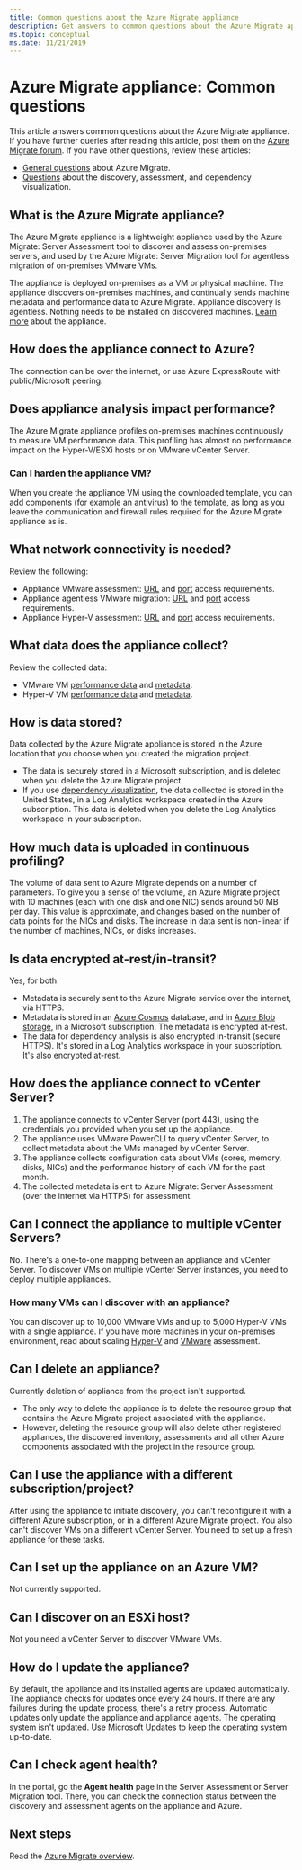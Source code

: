 ```yaml
---
title: Common questions about the Azure Migrate appliance
description: Get answers to common questions about the Azure Migrate appliance
ms.topic: conceptual
ms.date: 11/21/2019
---
```


# Azure Migrate appliance: Common questions

This article answers common questions about the Azure Migrate appliance. If you have further queries after reading this article, post them on the [Azure Migrate forum](https://aka.ms/AzureMigrateForum). If you have other questions, review these articles:

- [General questions](resources-faq.md) about Azure Migrate.
- [Questions](common-questions-discovery-assessment.md) about the discovery, assessment, and dependency visualization.


## What is the Azure Migrate appliance?

The Azure Migrate appliance is a lightweight appliance used by the Azure Migrate: Server Assessment tool to discover and assess on-premises servers, and used by the Azure Migrate: Server Migration tool for agentless migration of on-premises VMware VMs. 

The appliance is deployed on-premises as a VM or physical machine. The appliance discovers on-premises machines, and continually sends machine metadata and performance data to Azure Migrate. Appliance discovery is agentless. Nothing needs to be installed on discovered machines. [Learn more](migrate-appliance.md) about the appliance.

## How does the appliance connect to Azure?

The connection can be over the internet, or use Azure ExpressRoute with public/Microsoft peering.

## Does appliance analysis impact performance?

The Azure Migrate appliance profiles on-premises machines continuously to measure VM performance data. This profiling has almost no performance impact on the Hyper-V/ESXi hosts or on VMware vCenter Server.

### Can I harden the appliance VM?

When you create the appliance VM using the downloaded template, you can add components (for example an antivirus) to the template, as long as you leave the communication and firewall rules required for the Azure Migrate appliance as is.


## What network connectivity is needed?

Review the following:
- Appliance VMware assessment: [URL](migrate-support-matrix-vmware.md#assessment-url-access-requirements) and [port](migrate-support-matrix-vmware.md#assessment-port-requirements) access requirements.
- Appliance agentless VMware migration: [URL](migrate-support-matrix-vmware.md#agentless-migration-url-access-requirements) and [port](migrate-support-matrix-vmware.md#agentless-migration-port-requirements) access requirements.
- Appliance Hyper-V assessment: [URL](migrate-support-matrix-hyper-v.md#assessment-appliance-url-access) and [port](migrate-support-matrix-hyper-v.md#assessment-port-requirements) access requirements.


## What data does the appliance collect?

Review the collected data:

- VMware VM [performance data](migrate-appliance.md#collected-performance-data-vmware) and [metadata](migrate-appliance.md#collected-metadata-vmware).
- Hyper-V VM [performance data](migrate-appliance.md#collected-performance-data-hyper-v) and [metadata](migrate-appliance.md#collected-metadata-hyper-v).


## How is data stored?

Data collected by the Azure Migrate appliance is stored in the Azure location that you choose when you created the migration project. 

- The data is securely stored in a Microsoft subscription, and is deleted when you delete the Azure Migrate project.
- If you use [dependency visualization](concepts-dependency-visualization.md), the data collected is stored in the United States, in a Log Analytics workspace created in the Azure subscription. This data is deleted when you delete the Log Analytics workspace in your subscription.

## How much data is uploaded in continuous profiling?

The volume of data sent to Azure Migrate depends on a number of parameters. To give you a sense of the volume, an Azure Migrate project with 10 machines (each with one disk and one NIC) sends around 50 MB per day. This value is approximate, and changes based on the number of data points for the NICs and disks. The increase in data sent is non-linear if the number of machines, NICs, or disks increases.

## Is data encrypted at-rest/in-transit?

Yes, for both.

- Metadata is securely sent to the Azure Migrate service over the internet, via HTTPS.
- Metadata is stored in an [Azure Cosmos](../cosmos-db/database-encryption-at-rest.md) database, and in [Azure Blob storage](../storage/common/storage-service-encryption.md), in a Microsoft subscription. The metadata is encrypted at-rest.
- The data for dependency analysis is also encrypted in-transit (secure HTTPS). It's stored in a Log Analytics workspace in your subscription. It's also encrypted at-rest.

## How does the appliance connect to vCenter Server?

1. The appliance connects to vCenter Server (port 443), using the credentials you provided when you set up the appliance.
2. The appliance uses VMware PowerCLI to query vCenter Server, to collect metadata about the VMs managed by vCenter Server.
3. The appliance collects configuration data about VMs (cores, memory, disks, NICs) and the performance history of each VM for the past month.
4. The collected metadata is ent to Azure Migrate: Server Assessment (over the internet via HTTPS) for assessment.

## Can I connect the appliance to multiple vCenter Servers?

No. There's a one-to-one mapping between an appliance and vCenter Server. To discover VMs on multiple vCenter Server instances, you need to deploy multiple appliances.

### How many VMs can I discover with an appliance?

You can discover up to 10,000 VMware VMs and up to 5,000 Hyper-V VMs with a single appliance. If you have more machines in your on-premises environment, read about scaling [Hyper-V](scale-hyper-v-assessment.md) and [VMware](scale-vmware-assessment.md) assessment.

## Can I delete an appliance?

Currently deletion of appliance from the project isn't supported.

- The only way to delete the appliance is to delete the resource group that contains the Azure Migrate project associated with the appliance.
- However, deleting the resource group will also delete other registered appliances, the discovered inventory, assessments and all other Azure components associated with the project in the resource group.


## Can I use the appliance with a different subscription/project?

After using the appliance to initiate discovery, you can't reconfigure it with a different Azure subscription, or in a different Azure Migrate project. You also can't discover VMs on a different vCenter Server. You need to set up a fresh appliance for these tasks.

## Can I set up the appliance on an Azure VM?
Not currently supported. 

## Can I discover on an ESXi host?
Not you need a vCenter Server to discover VMware VMs.

## How do I update the appliance?

By default, the appliance and its installed agents are updated automatically. The appliance checks for updates once every 24 hours. If there are any failures during the update process, there's a retry process. Automatic updates only update the appliance and appliance agents. The operating system isn't updated. Use Microsoft Updates to keep the operating system up-to-date.

## Can I check agent health?

In the portal, go the **Agent health** page in the Server Assessment or Server Migration tool. There, you can check the connection status between the discovery and assessment agents on the appliance and Azure.

## Next steps
Read the [Azure Migrate overview](migrate-services-overview.md).
